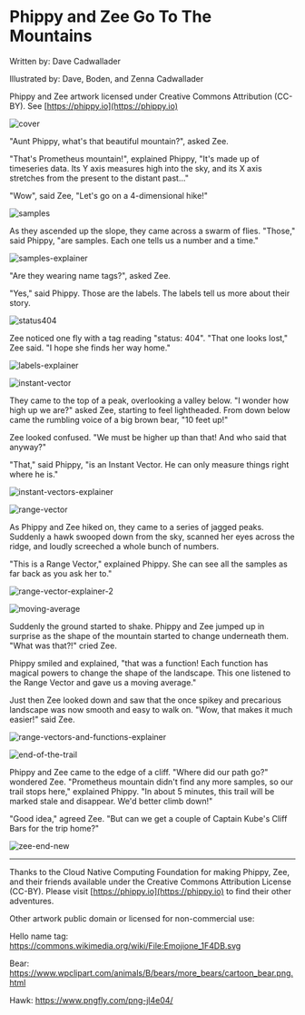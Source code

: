 # Phippy and Zee Go To The Mountains

Written by: Dave Cadwallader

Illustrated by: Dave, Boden, and Zenna Cadwallader

Phippy and Zee artwork licensed under Creative Commons Attribution (CC-BY). See [https://phippy.io](https://phippy.io)

![cover](https://user-images.githubusercontent.com/1438478/58668004-dd6c3c80-82f4-11e9-90e3-00b6580c27e8.jpg)

"Aunt Phippy, what's that beautiful mountain?", asked Zee.

"That's Prometheus mountain!", explained Phippy, "It's made up of timeseries data. Its Y axis measures high into the sky, and its X axis stretches from the present to the distant past..."

"Wow", said Zee, "Let's go on a 4-dimensional hike!"

![samples](https://user-images.githubusercontent.com/1438478/58668010-e0672d00-82f4-11e9-8468-72f69e7ab489.jpg)

As they ascended up the slope, they came across a swarm of flies. "Those," said Phippy, "are samples. Each one tells us a number and a time."

![samples-explainer](https://user-images.githubusercontent.com/1438478/58757536-99c72d80-84c2-11e9-9c08-0dda20b55646.jpg)

"Are they wearing name tags?", asked Zee.

"Yes," said Phippy. Those are the labels. The labels tell us more about their story.

![status404](https://user-images.githubusercontent.com/1438478/58723197-b6fedd80-8396-11e9-85a3-2594ab010a67.jpg)

Zee noticed one fly with a tag reading "status: 404". "That one looks lost," Zee said. "I hope she finds her way home."

![labels-explainer](https://user-images.githubusercontent.com/1438478/58757533-992e9700-84c2-11e9-94f2-110d4ab0d2a5.jpg)

![instant-vector](https://user-images.githubusercontent.com/1438478/58668362-df82cb00-82f5-11e9-9e9c-06ff9a775db7.jpg)

They came to the top of a peak, overlooking a valley below. "I wonder how high up we are?" asked Zee, starting to feel lightheaded. From down below came the rumbling voice of a big brown bear, "10 feet up!"

Zee looked confused. "We must be higher up than that! And who said that anyway?"

"That," said Phippy, "is an Instant Vector. He can only measure things right where he is."

![instant-vectors-explainer](https://user-images.githubusercontent.com/1438478/58757537-99c72d80-84c2-11e9-8314-896bb04c2de6.jpg)

![range-vector](https://user-images.githubusercontent.com/1438478/58668498-58822280-82f6-11e9-95a3-b4e63d333159.jpg)

As Phippy and Zee hiked on, they came to a series of jagged peaks. Suddenly a hawk swooped down from the sky, scanned her eyes across the ridge, and loudly screeched a whole bunch of numbers.

"This is a Range Vector," explained Phippy. She can see all the samples as far back as you ask her to."

![range-vector-explainer-2](https://user-images.githubusercontent.com/1438478/58757857-40fa9380-84c8-11e9-9e8e-bff3432a1997.jpg)

![moving-average](https://user-images.githubusercontent.com/1438478/58668497-58822280-82f6-11e9-9a53-02fdb0394aa7.jpg)

Suddenly the ground started to shake. Phippy and Zee jumped up in surprise as the shape of the mountain started to change underneath them. "What was that?!" cried Zee.

Phippy smiled and explained, "that was a function! Each function has magical powers to change the shape of the landscape. This one listened to the Range Vector and gave us a moving average."

Just then Zee looked down and saw that the once spikey and precarious landscape was now smooth and easy to walk on. "Wow, that makes it much easier!" said Zee.

![range-vectors-and-functions-explainer](https://user-images.githubusercontent.com/1438478/58757535-992e9700-84c2-11e9-9d5e-589c153c156a.jpg)

![end-of-the-trail](https://user-images.githubusercontent.com/1438478/58723199-b7977400-8396-11e9-80bc-d42202278115.jpg)

Phippy and Zee came to the edge of a cliff. "Where did our path go?" wondered Zee. "Prometheus mountain didn't find any more samples, so our trail stops here," explained Phippy. "In about 5 minutes, this trail will be marked stale and disappear. We'd better climb down!"

"Good idea," agreed Zee. "But can we get a couple of Captain Kube's Cliff Bars for the trip home?"

![zee-end-new](https://user-images.githubusercontent.com/1438478/58723204-b8c8a100-8396-11e9-88a3-cc0dcc6fa49f.jpg)

---

Thanks to the Cloud Native Computing Foundation for making Phippy, Zee, and their friends available under the Creative Commons Attribution License (CC-BY). Please visit [https://phippy.io](https://phippy.io) to find their other adventures.

Other artwork public domain or licensed for non-commercial use:

Hello name tag: https://commons.wikimedia.org/wiki/File:Emojione_1F4DB.svg

Bear: https://www.wpclipart.com/animals/B/bears/more_bears/cartoon_bear.png.html

Hawk: https://www.pngfly.com/png-jl4e04/
